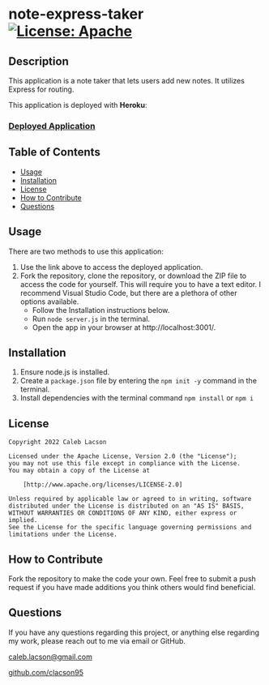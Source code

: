 # note-express-taker [![License: Apache](https://img.shields.io/badge/License-Apache_2.0-blue.svg)](https://opensource.org/licenses/Apache-2.0)

## Description
This application is a note taker that lets users add new notes. It utilizes Express for routing.

This application is deployed with **Heroku**:
### [Deployed Application](https://express-note-taker22.herokuapp.com/)

## Table of Contents
* [Usage](#usage)
* [Installation](#installation)
* [License](#license)
* [How to Contribute](#how-to-contribute)
* [Questions](#questions)


## Usage

There are two methods to use this application:

1. Use the link above to access the deployed application.
2. Fork the repository, clone the repository, or download the ZIP file to access the code for yourself. This will require you to have a text editor. I recommend Visual Studio Code, but there are a plethora of other options available.
    * Follow the Installation instructions below.
    * Run `node server.js` in the terminal.
    * Open the app in your browser at http://localhost:3001/.

## Installation
1. Ensure node.js is installed. 
3. Create a `package.json` file by entering the `npm init -y` command in the terminal. 
4. Install dependencies with the terminal command `npm install` or `npm i`


## License

    Copyright 2022 Caleb Lacson

    Licensed under the Apache License, Version 2.0 (the "License");
    you may not use this file except in compliance with the License.
    You may obtain a copy of the License at

        [http://www.apache.org/licenses/LICENSE-2.0]

    Unless required by applicable law or agreed to in writing, software
    distributed under the License is distributed on an "AS IS" BASIS,
    WITHOUT WARRANTIES OR CONDITIONS OF ANY KIND, either express or implied.
    See the License for the specific language governing permissions and
    limitations under the License.

## How to Contribute
Fork the repository to make the code your own. Feel free to submit a push request if you have made additions you think others would find beneficial.

## Questions
If you have any questions regarding this project, or anything else regarding my work, please reach out to me via email or GitHub.

[caleb.lacson@gmail.com](caleb.lacson@gmail.com)
  
[github.com/clacson95](github.com/clacson95)
